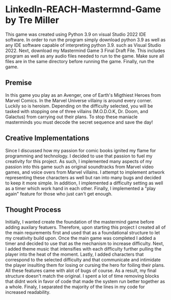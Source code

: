 # LinkedIn-REACH-Mastermnd-Game by Tre Miller

This game was created using Python 3.9 on visual Studio 2022 IDE software. In order to run the program simply download python 3.9 as well as any IDE software capable of interpreting python 3.9. such as Visual Studio 2022. Next, download my Mastermind Game 3 Final Draft File. This includes program as well as any audio files needed to run to the game. Make sure all files are in the same directory before running the game. Finally, run the game. 

## Premise
In this game you play as an Avenger, one of Earth's Migthiest Heroes from Marvel Comics. In the Marvel Universe villainy is around every corner. Luckily so is heroism. Depending on the difficulty selected, you will be tasked with stopping one of three villains (M.O.D.O.K, Dr. Doom, and Galactus) from carrying out their plans. To stop these maniacle masterminds you must decode the secret sequence and save the day!

## Creative Implementations

Since I discussed how my passion for comic books ignited my flame for programming and technology. I decided to use that passion to fuel my creativity for this project. As such, I implemented many aspects of my passion into this game such as original soundtracks from Marvel video games, and voice overs from Marvel villains. I attempt to implement artwork representing these characters as well but ran into many bugs and decided to keep it more simple. In addition, I implemented a difficulty setting as well as a timer which work hand in each other. Finally, I implemented a "play again" feature for those who just can't get enough.

## Thought Process

Initially, I wanted create the foundation of the mastermind game before adding auxilary featuers. Therefore, upon starting this project I created all of the main requrements first and used that as a foundational structure to let my creativity build upon. Once the main game was completed I added a timer and decided to use that as the mechanism to increase difficulty. Next, I added theme music that intensifies with each difficulty further pulling the player into the heat of the moment. Lastly, I added characters that correspond to the selected difficulty and that communicate and intimidate the player insulting them for losing or cursing the hero for foiling their plans. All these features came with alot of bugs of course. As a result, my final structure doesn't match the original. I spent a lot of time removing blocks that didnt work in favor of code that made the system run better together as a whole. Finaly, I separated the majority of the lines in my code for increased readability.
